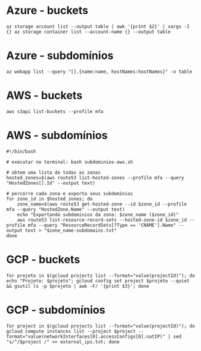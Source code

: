 # Azure - buckets

`az storage account list --output table | awk '{print $2}' | xargs -I {} az storage container list --account-name {} --output table`

# Azure - subdomínios 

`az webapp list --query "[].{name:name, hostNames:hostNames}" -o table`


# AWS - buckets

```
aws s3api list-buckets --profile mfa
```


# AWS - subdomínios

```
#!/bin/bash

# executar no terminal: bash subdominios-aws.sh

# obtem uma lista de todas as zonas
hosted_zones=$(aws route53 list-hosted-zones --profile mfa --query "HostedZones[].Id" --output text)

# percorre cada zona e exporta seus subdomínios
for zone_id in $hosted_zones; do
    zone_name=$(aws route53 get-hosted-zone --id $zone_id --profile mfa --query "HostedZone.Name" --output text)
    echo "Exportando subdominios da zona: $zone_name ($zone_id)"
    aws route53 list-resource-record-sets --hosted-zone-id $zone_id --profile mfa --query "ResourceRecordSets[?Type == 'CNAME'].Name" --output text > "$zone_name-subdomains.txt"
done
```

# GCP - buckets

```
for projeto in $(gcloud projects list --format="value(projectId)"); do echo "Projeto: $projeto"; gcloud config set project $projeto --quiet && gsutil ls -p $projeto | awk -F/ '{print $3}'; done
```

# GCP - subdomínios

```
for project in $(gcloud projects list --format="value(projectId)"); do gcloud compute instances list --project $project --format="value(networkInterfaces[0].accessConfigs[0].natIP)" | sed "s/^/$project /" >> external_ips.txt; done
```
